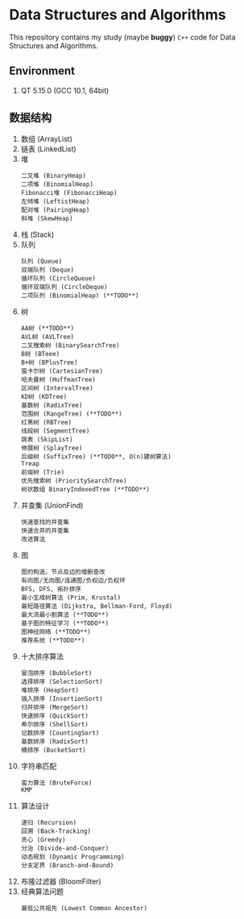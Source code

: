 # Data Structures and Algorithms

This repository contains my study (maybe **buggy**) `C++` code for Data Structures and Algorithms.

## Environment

1. QT 5.15.0 (GCC 10.1, 64bit)

## 数据结构

1. 数组 (ArrayList)
2. 链表 (LinkedList)
3. 堆
    ```
    二叉堆 (BinaryHeap)
    二项堆 (BinomialHeap)
    Fibonacci堆 (FibonacciHeap)
    左倾堆 (LeftistHeap)
    配对堆 (PairingHeap)
    斜堆 (SkewHeap)
    ```
4. 栈 (Stack)
5. 队列
    ```
    队列 (Queue)
    双端队列 (Deque)
    循环队列 (CircleQueue)
    循环双端队列 (CircleDeque)
    二项队列 (BinomialHeap) (**TODO**)
    ```
6. 树
    ```
    AA树 (**TODO**)
    AVL树 (AVLTree)
    二叉搜索树 (BinarySearchTree)
    B树 (BTeee)
    B+树 (BPlusTree)
    笛卡尔树 (CartesianTree)
    哈夫曼树 (HuffmanTree)
    区间树 (IntervalTree)
    KD树 (KDTree)
    基数树 (RadixTree)
    范围树 (RangeTree) (**TODO**)
    红黑树 (RBTree)
    线段树 (SegmentTree)
    跳表 (SkipList)
    伸展树 (SplayTree)
    后缀树 (SuffixTree) (**TODO**, O(n)建树算法)
    Treap
    前缀树 (Trie)
    优先搜索树 (PrioritySearchTree)
    树状数组 BinaryIndexedTree (**TODO**)
    ```
7. 并查集 (UnionFind)
    ```
    快速查找的并查集
    快速合并的并查集
    改进算法
    ```
8. 图
    ```
    图的构造，节点及边的增删查改
    有向图/无向图/连通图/负权边/负权环
    BFS, DFS, 拓扑排序
    最小生成树算法 (Prim, Krustal)
    最短路径算法 (Dijkstra, Bellman-Ford, Floyd)
    最大流最小割算法 (**TODO**)
    基于图的特征学习 (**TODO**)
    图神经网络 (**TODO**)
    推荐系统 (**TODO**)
    ```
9. 十大排序算法
    ```
    冒泡排序 (BubbleSort)
    选择排序 (SelectionSort)
    堆排序 (HeapSort)
    插入排序 (InsertionSort)
    归并排序 (MergeSort)
    快速排序 (QuickSort)
    希尔排序 (ShellSort)
    记数排序 (CountingSort)
    基数排序 (RadixSort)
    桶排序 (BucketSort)
    ```
10. 字符串匹配
    ```
    蛮力算法 (BruteForce)
    KMP
    ```
11. 算法设计
    ```
    递归 (Recursion)
    回溯 (Back-Tracking)
    贪心 (Greedy)
    分治 (Divide-and-Conquer)
    动态规划 (Dynamic Programming)
    分支定界 (Branch-and-Bound)
    ```
12. 布隆过滤器 (BloomFilter)
13. 经典算法问题
    ```
    最低公共祖先 (Lowest Common Ancestor)
    ```
